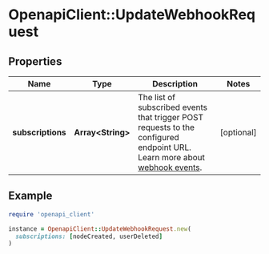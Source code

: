 # OpenapiClient::UpdateWebhookRequest

## Properties

| Name | Type | Description | Notes |
| ---- | ---- | ----------- | ----- |
| **subscriptions** | **Array&lt;String&gt;** | The list of subscribed events that trigger POST requests to the configured endpoint URL. Learn more about [webhook events](/kb/1213/webhooks#events).  | [optional] |

## Example

```ruby
require 'openapi_client'

instance = OpenapiClient::UpdateWebhookRequest.new(
  subscriptions: [nodeCreated, userDeleted]
)
```

